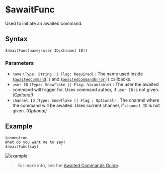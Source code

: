 # $awaitFunc
Used to initiate an awaited command.

## Syntax
```
$awaitFunc[name;(user ID;channel ID)]
```

### Parameters
- `name` `(Type: String || Flag: Required)` : The name used inside [`$awaitedCommand[]`](../callbacks/awaitedCommand.md) and [`$awaitedCommandError[]`](../callbacks/awaitedCommandError.md) callbacks.
- `user ID` `(Type: Snowflake || Flag: Vacantable)` : The user the awaited command will trigger for. Uses command author, if `user ID` is not given. _(Optional)_
- `channel ID` `(Type: Snowflake || Flag : Optional)` : The channel where the command will be awaited. Uses current channel, if `channel ID` is not given. _(Optional)_

## Example
```
$nomention
What do you want me to say?
$awaitFunc[say]
```
![example](https://user-images.githubusercontent.com/113303649/212294420-acf01905-c9f5-4673-99f0-375f9d786f25.png)
> For more info, see the [Awaited Commands Guide](../guides/awaitedCommands.md).